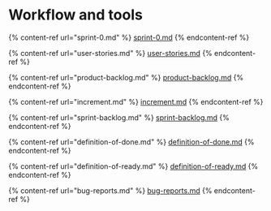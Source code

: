 # Workflow and tools

{% content-ref url="sprint-0.md" %}
[sprint-0.md](sprint-0.md)
{% endcontent-ref %}

{% content-ref url="user-stories.md" %}
[user-stories.md](user-stories.md)
{% endcontent-ref %}

{% content-ref url="product-backlog.md" %}
[product-backlog.md](product-backlog.md)
{% endcontent-ref %}

{% content-ref url="increment.md" %}
[increment.md](increment.md)
{% endcontent-ref %}

{% content-ref url="sprint-backlog.md" %}
[sprint-backlog.md](sprint-backlog.md)
{% endcontent-ref %}

{% content-ref url="definition-of-done.md" %}
[definition-of-done.md](definition-of-done.md)
{% endcontent-ref %}

{% content-ref url="definition-of-ready.md" %}
[definition-of-ready.md](definition-of-ready.md)
{% endcontent-ref %}

{% content-ref url="bug-reports.md" %}
[bug-reports.md](bug-reports.md)
{% endcontent-ref %}

